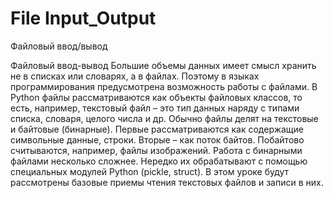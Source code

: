 # File Input_Output
Файловый ввод/вывод

Файловый ввод-вывод
Большие объемы данных имеет смысл хранить не в списках или словарях, а
в файлах. Поэтому в языках программирования предусмотрена возможность
работы с файлами. В Python файлы рассматриваются как объекты файловых
классов, то есть, например, текстовый файл – это тип данных наряду с
типами списка, словаря, целого числа и др.
Обычно файлы делят на текстовые и байтовые (бинарные). Первые
рассматриваются как содержащие символьные данные, строки. Вторые – как
поток байтов. Побайтово считываются, например, файлы изображений.
Работа с бинарными файлами несколько сложнее. Нередко их обрабатывают
с помощью специальных модулей Python (pickle, struct). В этом уроке
будут рассмотрены базовые приемы чтения текстовых файлов и записи в
них.
